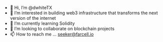 - 👋 Hi, I’m @dwhiteTX
- 👀 I’m interested in building web3 infrastructure that transforms the next version of the internet
- 🌱 I’m currently learning Solidity
- 💞️ I’m looking to collaborate on blockchain projects
- 📫 How to reach me ... seeker@farcell.io

<!---
dwhiteTX/dwhiteTX is a ✨ special ✨ repository because its `README.md` (this file) appears on your GitHub profile.
You can click the Preview link to take a look at your changes.
--->
